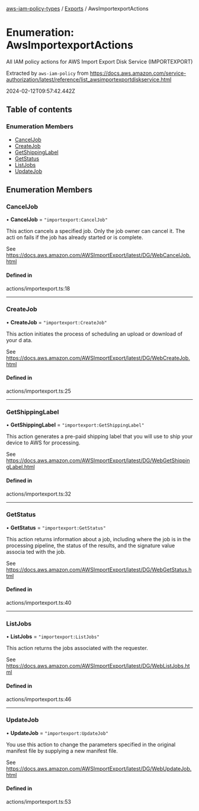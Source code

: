 [aws-iam-policy-types](../README.md) / [Exports](../modules.md) / AwsImportexportActions

# Enumeration: AwsImportexportActions

All IAM policy actions for AWS Import Export Disk Service (IMPORTEXPORT)

Extracted by `aws-iam-policy` from
https://docs.aws.amazon.com/service-authorization/latest/reference/list_awsimportexportdiskservice.html

2024-02-12T09:57:42.442Z

## Table of contents

### Enumeration Members

- [CancelJob](AwsImportexportActions.md#canceljob)
- [CreateJob](AwsImportexportActions.md#createjob)
- [GetShippingLabel](AwsImportexportActions.md#getshippinglabel)
- [GetStatus](AwsImportexportActions.md#getstatus)
- [ListJobs](AwsImportexportActions.md#listjobs)
- [UpdateJob](AwsImportexportActions.md#updatejob)

## Enumeration Members

### CancelJob

• **CancelJob** = ``"importexport:CancelJob"``

This action cancels a specified job. Only the job owner can cancel it. The acti
on fails if the job has already started or is complete.

See https://docs.aws.amazon.com/AWSImportExport/latest/DG/WebCancelJob.html

#### Defined in

actions/importexport.ts:18

___

### CreateJob

• **CreateJob** = ``"importexport:CreateJob"``

This action initiates the process of scheduling an upload or download of your d
ata.

See https://docs.aws.amazon.com/AWSImportExport/latest/DG/WebCreateJob.html

#### Defined in

actions/importexport.ts:25

___

### GetShippingLabel

• **GetShippingLabel** = ``"importexport:GetShippingLabel"``

This action generates a pre-paid shipping label that you will use to ship your
device to AWS for processing.

See https://docs.aws.amazon.com/AWSImportExport/latest/DG/WebGetShippingLabel.html

#### Defined in

actions/importexport.ts:32

___

### GetStatus

• **GetStatus** = ``"importexport:GetStatus"``

This action returns information about a job, including where the job is in the
processing pipeline, the status of the results, and the signature value associa
ted with the job.

See https://docs.aws.amazon.com/AWSImportExport/latest/DG/WebGetStatus.html

#### Defined in

actions/importexport.ts:40

___

### ListJobs

• **ListJobs** = ``"importexport:ListJobs"``

This action returns the jobs associated with the requester.

See https://docs.aws.amazon.com/AWSImportExport/latest/DG/WebListJobs.html

#### Defined in

actions/importexport.ts:46

___

### UpdateJob

• **UpdateJob** = ``"importexport:UpdateJob"``

You use this action to change the parameters specified in the original manifest
file by supplying a new manifest file.

See https://docs.aws.amazon.com/AWSImportExport/latest/DG/WebUpdateJob.html

#### Defined in

actions/importexport.ts:53
